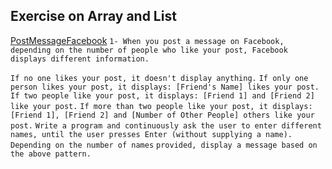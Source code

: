 ## Exercise on Array and List
[PostMessageFacebook](./PostMessageFacebook.cs)
`1- When you post a message on Facebook, depending on the number of people who like your post, Facebook displays different information.`

  `If no one likes your post, it doesn't display anything.`
  `If only one person likes your post, it displays: [Friend's Name] likes your post.`
 `If two people like your post, it displays: [Friend 1] and [Friend 2] like your post.`
 `If more than two people like your post, it displays: [Friend 1], [Friend 2] and [Number of Other People] others like your post.`
 `Write a program and continuously ask the user to enter different names, until the user presses Enter (without supplying a name). Depending on the number of names`      `provided, display a message based on the above pattern.`
